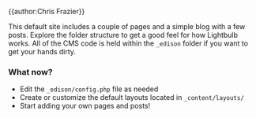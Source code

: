 {{author:Chris Frazier}}  

This default site includes a couple of pages and a simple blog with a few posts. Explore the folder structure to get a good feel for how Lightbulb works. All of the CMS code is held within the `_edison` folder if you want to get your hands dirty.

### What now? ###

* Edit the `_edison/config.php` file as needed
* Create or customize the default layouts located in `_content/layouts/`
* Start adding your own pages and posts!

